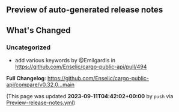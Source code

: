 ## Preview of auto-generated release notes
<!-- Release notes generated using configuration in .github/release.yml at main -->

## What's Changed
### Uncategorized
* add various keywords by @Emilgardis in https://github.com/Enselic/cargo-public-api/pull/494


**Full Changelog**: https://github.com/Enselic/cargo-public-api/compare/v0.32.0...main


(This page was updated **2023-09-11T04:42:02+00:00** by `push` via [Preview-release-notes.yml](https://github.com/Enselic/cargo-public-api/actions/runs/6141998096))

